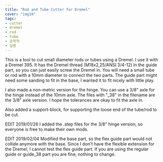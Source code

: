 ```yaml
---
title: "Rod and Tube Cutter for Dremel"
cover: "img10"
tags:
- cutter
- dremel
- rod
- tube
- 공학적
- 실용
---
```

This is a tool to cut small diameter rods or tubes using a Dremel. I use it with a Dremel 395. It has the Dremel thread (M18x2,25/ANSI 3/4-12) in the guide part, so you can just easily screw the Dremel in. You will need a small tube or rod with a 10mm diameter to connect the two parts. The guide part might need some sanding to fit in the base, I wanted it to fit nicely with little play.

I also made a non-metric version for the hinge. You can use a 3/8" axle for the hinge instead of the 10mm axle. The files with "_38" in the filename are the 3/8" axle version. I hope the tolerances are okay to fit the axle in.

Also added a support-block, for supporting the loose end of the tube/rod to be cut.

EDIT 2019/01/26
I added the .step files for the 3/8" hinge version, so everyone is free to make their own mods.

EDIT 2019/02/04
Modified the base part, so the flex guide part would not collide anymore with the base. Since I don't have the flexible extension for the Dremel, I cannot test the flex guide part.
If you are using the regular guide or guide_38 part you are fine, nothing to change.
